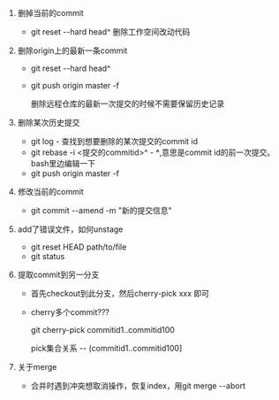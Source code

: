 1. 删掉当前的commit 
   + git reset --hard head^ 删除工作空间改动代码

2. 删除origin上的最新一条commit
   + git reset --hard head^
   + git push origin master -f 
    
        删除远程仓库的最新一次提交的时候不需要保留历史记录

3. 删除某次历史提交 
    + git log - 查找到想要删除的某次提交的commit id
    + git rebase -i <提交的commitid>^ - **^**,意思是commit id的前一次提交。bash里边编辑一下
    + git push origin master -f 

4. 修改当前的commit 
   +  git commit --amend -m "新的提交信息"

5. add了错误文件，如何unstage
   + git reset HEAD path/to/file
   + git status 

6. 提取commit到另一分支    
   + 首先checkout到此分支，然后cherry-pick xxx 即可
   + cherry多个commit??? 
   
       git cherry-pick commitid1..commitid100
    
       pick集合关系 -- (commitid1..commitid100]
       
7. 关于merge
   + 合并时遇到冲突想取消操作，恢复index，用git merge --abort
  
  
